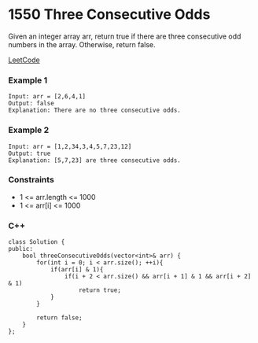 # 1550 Three Consecutive Odds

Given an integer array arr, return true if there are three consecutive odd numbers in the array. Otherwise, return false.

[LeetCode](https://leetcode.cn/problems/three-consecutive-odds/)

### Example 1

```
Input: arr = [2,6,4,1]
Output: false
Explanation: There are no three consecutive odds.
```

### Example 2

```
Input: arr = [1,2,34,3,4,5,7,23,12]
Output: true
Explanation: [5,7,23] are three consecutive odds.
```
 

### Constraints

* 1 <= arr.length <= 1000
* 1 <= arr[i] <= 1000

### C++ 

```
class Solution {
public:
    bool threeConsecutiveOdds(vector<int>& arr) {
        for(int i = 0; i < arr.size(); ++i){
            if(arr[i] & 1){
                if(i + 2 < arr.size() && arr[i + 1] & 1 && arr[i + 2] & 1)
                    return true;
            }
        }

        return false;
    }
};
```